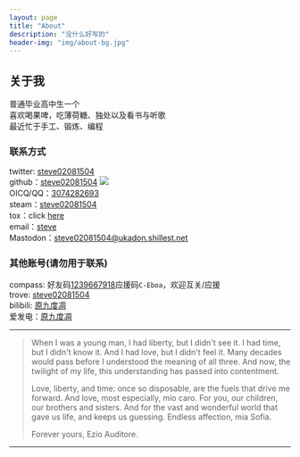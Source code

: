 ```yaml
---
layout: page
title: "About"
description: "没什么好写的"
header-img: "img/about-bg.jpg"
---
```

## 关于我  
普通毕业高中生一个  
喜欢喝果啤，吃薄荷糖、独处以及看书与听歌  
最近忙于手工、锻炼、编程  

### 联系方式  
twitter: [steve02081504](https://twitter.com/steve02081504)  
github：[steve02081504](https://github.com/steve02081504)
[![](https://img.shields.io/github/followers/steve02081504.svg?style=social)](https://github.com/steve02081504?tab=followers)  
OICQ/QQ：[3074282693](http://sighttp.qq.com/authd?IDKEY=44c36470abc6a33d17912f7fde924256c73d47a4cc9e8abe)  
steam：[steve02081504](https://steamcommunity.com/id/steve02081504/)  
tox：click [here](https://toxme.io/u/steve02081504)  
email：[steve](mailto:steve02081504@foxmail.com)  
Mastodon：<a rel="me" href="https://ukadon.shillest.net/@steve02081504">steve02081504@ukadon.shillest.net</a>
  
### 其他账号(请勿用于联系)  
compass: 好友码[1239667918](http://app.nhn-playart.com/compass/tw/dl/)应援码`C-Eboa`，欢迎互关/应援  
trove: [steve02081504](http://trovelive.trionworlds.com/account/reg/account-registration-short-flow.action?voucherCode=QXLN9YCPTLRKLK2TQJLJ&request_locale=en&experience=aaf)  
bilibili: [原九度凋](https://space.bilibili.com/33124593?share_medium=EDEN&share_source=copy_link&bbid=XY461F14106BFA8AC6367CC9AD81F1DCFFF88&ts=1577103289701)  
爱发电：[原九度凋]( https://afdian.net/@steve02081504 )  

______

>  
>When I was a young man, I had liberty, but I didn't see it. I had time, but I didn't know it. And I had love, but I didn't feel it. Many decades would pass before I understood the meaning of all three. And now, the twilight of my life, this understanding has passed into contentment.  
>  
>Love, liberty, and time: once so disposable, are the fuels that drive me forward. And love, most especially, mio caro. For you, our children, our brothers and sisters. And for the vast and wonderful world that gave us life, and keeps us guessing. Endless affection, mia Sofia.  
>  
>Forever yours, Ezio Auditore.  
>  

______
